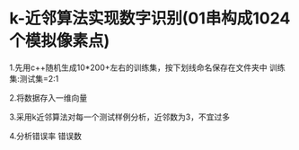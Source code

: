 # k-近邻算法实现数字识别(01串构成1024个模拟像素点)

1.先用c++随机生成10*200+左右的训练集，按下划线命名保存在文件夹中
训练集:测试集=2:1

2.将数据存入一维向量

3.采用k近邻算法对每一个测试样例分析，近邻数为3，不宜过多

4.分析错误率 错误数 

